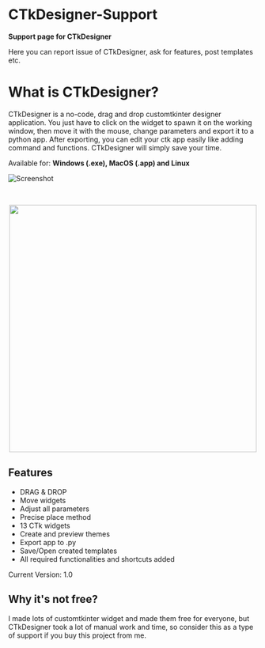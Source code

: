 # CTkDesigner-Support
**Support page for CTkDesigner**

Here you can report issue of CTkDesigner, ask for features, post templates etc.

# What is CTkDesigner?

CTkDesigner is a no-code, drag and drop customtkinter designer application.
You just have to click on the widget to spawn it on the working window, then move it with the mouse, change parameters and export it to a python app.
After exporting, you can edit your ctk app easily like adding command and functions. CTkDesigner will simply save your time.

Available for: **Windows (.exe), MacOS (.app) and Linux**

![Screenshot](https://github.com/Akascape/CTkDesigner-Support/assets/89206401/6435f49b-f7d0-4cba-8190-73cd71d77ac3)

<br> <p align='center'> [<img src="https://img.shields.io/badge/Get-CTkDesigner-informational?&logo=python&logoColor=blue&color=007ec6" width="500">](o)  </br>

## Features
- DRAG & DROP
- Move widgets
- Adjust all parameters
- Precise place method
- 13 CTk widgets
- Create and preview themes
- Export app to .py
- Save/Open created templates
- All required functionalities and shortcuts added

Current Version: 1.0

## Why it's not free?
I made lots of customtkinter widget and made them free for everyone, but CTkDesigner took a lot of manual work and time, so consider this as a type of support if you buy this project from me.
